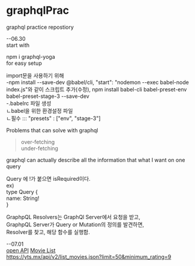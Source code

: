 # graphqlPrac
graphql practice repostiory

--06.30  
start with  

npm i graphql-yoga  
for easy setup  

import문을 사용하기 위해  
-npm install --save-dev @babel/cli, 
	"start": "nodemon --exec babel-node index.js"와 같이 스크립트 추가(수정),
	npm install babel-cli babel-preset-env babel-preset-stage-3 --save-dev  
-.babelrc 파일 생성  
 ㄴbabel을 위한 환경설정 파일  
 ㄴ필수 ::: "presets" : ["env", "stage-3"]  


Problems that can solve with graphql  
>over-fetching  
>under-fetching  

graphql can actually describe all the information that what I want on one query  

Query 에 !가 붙으면 isRequired이다.  
ex)  
type Query {  
	name: String!  
}  

GraphpQL Resolvers는 GraphQl Server에서 요청을 받고,  
GraphpQL Server가 Query or Mutation의 정의를 발견하면,  
Resolver를 찾고, 해당 함수를 실행함.  

--07.01  
[open API](https://yts.mx/api)
[Movie List](https://yts.mx/api/v2/list_movies.json)  
https://yts.mx/api/v2/list_movies.json?limit=50&minimum_rating=9  